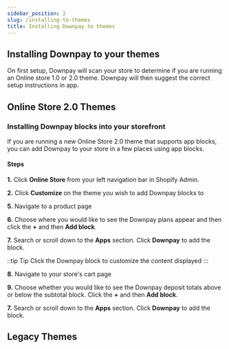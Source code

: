 ```yaml
---
sidebar_position: 2
slug: /installing-to-themes
title: Installing Downpay to themes
---
```


## Installing Downpay to your themes

On first setup, Downpay will scan your store to determine if you are running an Online store 1.0 or 2.0 theme. Downpay will then suggest the correct setup instructions in app.

## Online Store 2.0 Themes

### Installing Downpay blocks into your storefront

If you are running a new Online Store 2.0 theme that supports app blocks, you can add Downpay to your store in a few places using app blocks.

#### Steps

**1.** Click **Online Store** from your left navigation bar in Shopify Admin.

**2.** Click **Customize** on the theme you wish to add Downpay blocks to

<!-- **3.** Click the third icon on the left navigation bar to open the **App embeds** section

**4.** Toggle the button beside **Downpay** to the on position -->

**5.** Navigate to a product page

**6.** Choose where you would like to see the Downpay plans appear and then click the **+** and then **Add block**. 

**7.** Search or scroll down to the **Apps** section. Click **Downpay** to add the block.

::tip Tip
Click the Downpay block to customize the content displayed
:::

**8.** Navigate to your store's cart page

**9.** Choose whether you would like to see the Downpay deposit totals above or below the subtotal block. Click the **+** and then **Add block**. 

**7.** Search or scroll down to the **Apps** section. Click **Downpay** to add the block.

## Legacy Themes


<!-- Denis to add> -->

